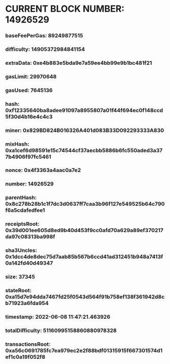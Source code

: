 # CURRENT BLOCK NUMBER: 14926529

### baseFeePerGas: 89249877515
### difficulty: 14905372984841154
### extraData: 0xe4b883e5bda9e7a59ee4bb99e9b1bc481f21
### gasLimit: 29970648
### gasUsed: 7645136
### hash: 0xf12335640ba8adee91097a8955807a01f44f694ec0f148ccd5f30d4b16e4c4c3
### miner: 0x829BD824B016326A401d083B33D092293333A830
### mixHash: 0xa1cef6d98591e15c74544cf37aecbb5886b6fc550aded3a377b4906f97fc5461
### nonce: 0x4f3363a4aac0a7e2
### number: 14926529
### parentHash: 0x8c278b28b1c1f7dc3d0637ff7caa3b96f127e549525b64c790f6a5cdafedfee1
### receiptsRoot: 0x39d001ee605d8ed9b40d453f9cc0afd70a629a89ef370217da97c08313ba998f
### sha3Uncles: 0x1dcc4de8dec75d7aab85b567b6ccd41ad312451b948a7413f0a142fd40d49347
### size: 37345
### stateRoot: 0xa15d7e94dda7467fd25f0543d564f91b758ef138f361942d8cb71923a6fda954
### timestamp: 2022-06-08 11:47:21.463926
### totalDifficulty: 51160995158860880978328
### transactionsRoot: 0xa56c0691785fc7ea979ec2e2f88bdf01315915f667301574d1ef1c0a19f052f8
